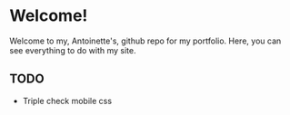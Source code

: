 # Welcome!

Welcome to my, Antoinette's, github repo for my portfolio. Here, you can see everything to do with my site.

## TODO

- Triple check mobile css